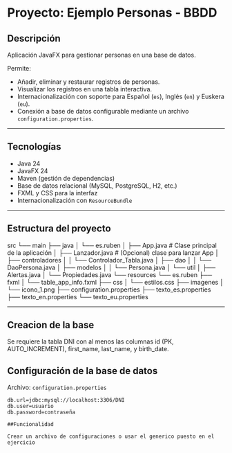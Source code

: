 # Proyecto: Ejemplo Personas - BBDD

## Descripción

Aplicación JavaFX para gestionar personas en una base de datos.  

Permite:

- Añadir, eliminar y restaurar registros de personas.
- Visualizar los registros en una tabla interactiva.
- Internacionalización con soporte para Español (`es`), Inglés (`en`) y Euskera (`eu`).
- Conexión a base de datos configurable mediante un archivo `configuration.properties`.

---

## Tecnologías

- Java 24
- JavaFX 24
- Maven (gestión de dependencias)
- Base de datos relacional (MySQL, PostgreSQL, H2, etc.)
- FXML y CSS para la interfaz
- Internacionalización con `ResourceBundle`

---

## Estructura del proyecto

src
└── main
├── java
│ └── es.ruben
│ ├── App.java # Clase principal de la aplicación
│ ├── Lanzador.java # (Opcional) clase para lanzar App
│ ├── controladores
│ │ └── Controlador_Tabla.java
│ ├── dao
│ │ └── DaoPersona.java
│ ├── modelos
│ │ └── Persona.java
│ └── util
│ ├── Alertas.java
│ └── Propiedades.java
└── resources
└── es.ruben
├── fxml
│ └── table_app_info.fxml
├── css
│ └── estilos.css
├── imagenes
│ └── icono_1.png
├── configuration.properties
├── texto_es.properties
├── texto_en.properties
└── texto_eu.properties

---
## Creacion de la base
Se requiere la tabla DNI con al menos las columnas id (PK, AUTO_INCREMENT), first_name, last_name, y birth_date.

## Configuración de la base de datos

Archivo: `configuration.properties`

```properties
db.url=jdbc:mysql://localhost:3306/DNI
db.user=usuario
db.password=contraseña

##Funcionalidad

Crear un archivo de configuraciones o usar el generico puesto en el ejercicio
